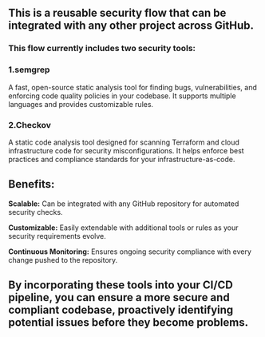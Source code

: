 ## This is a reusable security flow that can be integrated with any other project across GitHub.

### This flow currently includes two security tools:

### 1.semgrep
A fast, open-source static analysis tool for finding bugs, vulnerabilities, and enforcing code quality policies in your codebase. It supports multiple languages and provides customizable rules.

### 2.Checkov
A static code analysis tool designed for scanning Terraform and cloud infrastructure code for security misconfigurations. It helps enforce best practices and compliance standards for your infrastructure-as-code.

## Benefits:
**Scalable:** Can be integrated with any GitHub repository for automated security checks.
<br>

**Customizable:** Easily extendable with additional tools or rules as your security requirements evolve.
<br>

**Continuous Monitoring:** Ensures ongoing security compliance with every change pushed to the repository.


## By incorporating these tools into your CI/CD pipeline, you can ensure a more secure and compliant codebase, proactively identifying potential issues before they become problems.
